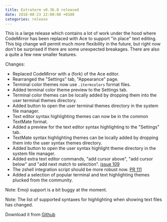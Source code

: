 ```yaml
---
title: Extraterm v0.36.0 released
date: 2018-08-23 22:00:00 +0100
categories: release
---
```


This is a large release which contains a lot of work under the hood where CodeMirror has been replaced with Ace to support "in place" text editing. This big change will permit much more flexibility in the future, but right now don't be surprised if there are some unexpected breakages. There are also a quite a few new smaller features.

Changes:

* Replaced CodeMirror with a (fork) of the Ace editor.
* Rearranged the "Settings" tab, "Appearance" page.
* Terminal color themes now use `.itermcolors` format files.
* Added terminal color theme preview to the Settings tab.
* Terminal color themes can be locally added by dropping them into the user terminal themes directory.
* Added button to open the user terminal themes directory in the system file manager.
* Text editor syntax highlighting themes can now be in the common TextMate format.
* Added a preview for the text editor syntax highlighting to the "Settings" tab.
* TextMate syntax highlighting themes can be locally added by dropping them into the user syntax themes directory.
* Added button to open the user syntax highlight theme directory in the system file manager.
* Added extra text editor commands, "add cursor above", "add cursor below" and "add next match to selection". [issue 109](https://github.com/sedwards2009/extraterm/issues/109)
* The zshell integration script should be more robust now. [PR 111](https://github.com/sedwards2009/extraterm/pull/111)
* Added a selection of popular terminal and text highlighting themes plucked from the community.

Note: Emoji support is a bit buggy at the moment.

Note: The list of supported syntaxes for highlighting when showing text files has changed.

Download it from [Github](https://github.com/sedwards2009/extraterm/releases/tag/v0.36.0)
